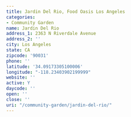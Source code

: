 ```yaml
---
title: Jardin Del Rio, Food Oasis Los Angeles
categories:
- Community Garden
name: Jardin Del Rio
address_1: 2363 N Riverdale Avenue
address_2: ''
city: Los Angeles
state: CA
zipcode: '90031'
phone: ''
latitude: '34.09173305100006'
longitude: "-118.23403902199999"
website: ''
active: Y
daycode: ''
open: ''
close: ''
uri: "/community-garden/jardin-del-rio/"
---
```



